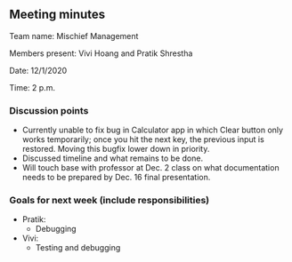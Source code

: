 ## Meeting minutes

Team name: Mischief Management

Members present: Vivi Hoang and Pratik Shrestha

Date: 12/1/2020

Time: 2 p.m.

### Discussion points 

* Currently unable to fix bug in Calculator app in which Clear button only works temporarily; once you hit the next key, the previous input is restored. Moving this bugfix lower down in priority.
* Discussed timeline and what remains to be done.
* Will touch base with professor at Dec. 2 class on what documentation needs to be prepared by Dec. 16 final presentation.

### Goals for next week (include responsibilities)

* Pratik:
  * Debugging
* Vivi:
  * Testing and debugging